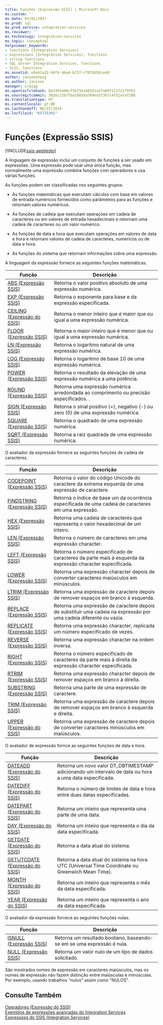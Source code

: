 ```yaml
---
title: Funções (Expressão SSIS) | Microsoft Docs
ms.custom: ''
ms.date: 03/01/2017
ms.prod: sql
ms.prod_service: integration-services
ms.reviewer: ''
ms.technology: integration-services
ms.topic: conceptual
helpviewer_keywords:
- functions [Integration Services]
- expressions [Integration Services], functions
- string functions
- SQL Server Integration Services, functions
- SSIS, functions
ms.assetid: e9a41a31-94f4-46a4-b737-c707dd59ce48
author: janinezhang
ms.author: janinez
manager: craigg
ms.openlocfilehash: ba74954d0cf587161b02d1a37a09f222722f9f61
ms.sourcegitcommit: 3026c22b7fba19059a769ea5f367c4f51efaf286
ms.translationtype: HT
ms.contentlocale: pt-BR
ms.lasthandoff: 06/15/2019
ms.locfileid: "65725391"
---
```

# <a name="functions-ssis-expression"></a>Funções (Expressão SSIS)

[!INCLUDE[ssis-appliesto](../../includes/ssis-appliesto-ssvrpluslinux-asdb-asdw-xxx.md)]


  A linguagem de expressão inclui um conjunto de funções a ser usado em expressões. Uma expressão pode usar uma única função, mas normalmente uma expressão combina funções com operadores e usa várias funções.  
  
 As funções podem ser classificadas nos seguintes grupos:  
  
-   As funções matemáticas que executam cálculos com base em valores de entrada numéricos fornecidos como parâmetros para as funções e retornam valores numéricos.  
  
-   As funções de cadeia que executam operações em cadeia de caracteres ou em valores de entrada hexadecimais e retornam uma cadeia de caracteres ou um valor numérico.  
  
-   As funções de data e hora que executam operações em valores de data e hora e retornam valores de cadeia de caracteres, numéricos ou de data e hora.  
  
-   As funções do sistema que retornam informações sobre uma expressão.  
  
 A linguagem da expressão fornece as seguintes funções matemáticas.  
  
|Função|Descrição|  
|--------------|-----------------|  
|[ABS &#40;Expressão SSIS&#41;](../../integration-services/expressions/abs-ssis-expression.md)|Retorna o valor positivo absoluto de uma expressão numérica.|  
|[EXP &#40;Expressão SSIS&#41;](../../integration-services/expressions/exp-ssis-expression.md)|Retorna o exponente para base e da expressão especificada.|  
|[CEILING &#40;Expressão do SSIS&#41;](../../integration-services/expressions/ceiling-ssis-expression.md)|Retorna o menor inteiro que é maior que ou igual a uma expressão numérica.|  
|[FLOOR &#40;Expressão SSIS&#41;](../../integration-services/expressions/floor-ssis-expression.md)|Retorna o maior inteiro que é menor que ou igual a uma expressão numérica.|  
|[LN &#40;Expressão SSIS&#41;](../../integration-services/expressions/ln-ssis-expression.md)|Retorna o logaritmo natural de uma expressão numérica.|  
|[LOG &#40;Expressão SSIS&#41;](../../integration-services/expressions/log-ssis-expression.md)|Retorna o logaritmo de base 10 de uma expressão numérica.|  
|[POWER &#40;Expressão SSIS&#41;](../../integration-services/expressions/power-ssis-expression.md)|Retorna o resultado da elevação de uma expressão numérica a uma potência.|  
|[ROUND &#40;Expressão SSIS&#41;](../../integration-services/expressions/round-ssis-expression.md)|Retorna uma expressão numérica arredondada ao comprimento ou precisão especificados. .|  
|[SIGN &#40;Expressão SSIS&#41;](../../integration-services/expressions/sign-ssis-expression.md)|Retorna o sinal positivo (+), negativo (-) ou zero (0) de uma expressão numérica.|  
|[SQUARE &#40;Expressão SSIS&#41;](../../integration-services/expressions/square-ssis-expression.md)|Retorna o quadrado de uma expressão numérica.|  
|[SQRT &#40;Expressão SSIS&#41;](../../integration-services/expressions/sqrt-ssis-expression.md)|Retorna a raiz quadrada de uma expressão numérica.|  
  
 O avaliador da expressão fornece as seguintes funções de cadeia de caracteres.  
  
|Função|Descrição|  
|--------------|-----------------|  
|[CODEPOINT &#40;Expressão SSIS&#41;](../../integration-services/expressions/codepoint-ssis-expression.md)|Retorna o valor do código Unicode do caractere da extrema esquerda de uma expressão de caractere.|  
|[FINDSTRING &#40;Expressão SSIS&#41;](../../integration-services/expressions/findstring-ssis-expression.md)|Retorna o índice de base um da ocorrência especificada de uma cadeia de caracteres em uma expressão.|  
|[HEX &#40;Expressão SSIS&#41;](../../integration-services/expressions/hex-ssis-expression.md)|Retorna uma cadeia de caracteres que representa o valor hexadecimal de um inteiro.|  
|[LEN &#40;Expressão SSIS&#41;](../../integration-services/expressions/len-ssis-expression.md)|Retorna o número de caracteres em uma expressão character.|  
|[LEFT &#40;Expressão SSIS&#41;](../../integration-services/expressions/left-ssis-expression.md)|Retorna o número especificado de caracteres da parte mais à esquerda da expressão character especificada.|  
|[LOWER &#40;Expressão SSIS&#41;](../../integration-services/expressions/lower-ssis-expression.md)|Retorna uma expressão character depois de converter caracteres maiúsculos em minúsculos.|  
|[LTRIM &#40;Expressão SSIS&#41;](../../integration-services/expressions/ltrim-ssis-expression.md)|Retorna uma expressão de caractere depois de remover espaços em branco à esquerda.|  
|[REPLACE &#40;Expressão SSIS&#41;](../../integration-services/expressions/replace-ssis-expression.md)|Retorna uma expressão de caractere depois de substituir uma cadeia na expressão por uma cadeia diferente ou vazia.|  
|[REPLICATE &#40;Expressão SSIS&#41;](../../integration-services/expressions/replicate-ssis-expression.md)|Retorna uma expressão character, replicada um número especificado de vezes.|  
|[REVERSE &#40;Expressão SSIS&#41;](../../integration-services/expressions/reverse-ssis-expression.md)|Retorna uma expressão character na ordem inversa.|  
|[RIGHT &#40;Expressão SSIS&#41;](../../integration-services/expressions/right-ssis-expression.md)|Retorna o número especificado de caracteres da parte mais à direita da expressão character especificada.|  
|[RTRIM &#40;Expressão SSIS&#41;](../../integration-services/expressions/rtrim-ssis-expression.md)|Retorna uma expressão character depois de remover espaços em branco à direita.|  
|[SUBSTRING &#40;Expressão SSIS&#41;](../../integration-services/expressions/substring-ssis-expression.md)|Retorna uma parte de uma expressão de caractere.|  
|[TRIM &#40;Expressão SSIS&#41;](../../integration-services/expressions/trim-ssis-expression.md)|Retorna uma expressão de caractere depois de remover espaços em branco à esquerda e direita.|  
|[UPPER &#40;Expressão do SSIS&#41;](../../integration-services/expressions/upper-ssis-expression.md)|Retorna uma expressão de caractere depois de converter caracteres minúsculos em maiúsculos.|  
  
 O avaliador de expressão fornce as seguintes funções de data e hora.  
  
|Função|Descrição|  
|--------------|-----------------|  
|[DATEADD &#40;Expressão do SSIS&#41;](../../integration-services/expressions/dateadd-ssis-expression.md)|Retorna um novo valor DT_DBTIMESTAMP adicionando um intervalo de data ou hora a uma data especificada.|  
|[DATEDIFF &#40;Expressão do SSIS&#41;](../../integration-services/expressions/datediff-ssis-expression.md)|Retorna o número de limites de data e hora entre duas datas especificadas.|  
|[DATEPART &#40;Expressão do SSIS&#41;](../../integration-services/expressions/datepart-ssis-expression.md)|Retorna um inteiro que representa uma parte de uma data.|  
|[DAY &#40;Expressão do SSIS&#41;](../../integration-services/expressions/day-ssis-expression.md)|Retorna um inteiro que representa o dia da data especificada.|  
|[GETDATE &#40;Expressão do SSIS&#41;](../../integration-services/expressions/getdate-ssis-expression.md)|Retorna a data atual do sistema.|  
|[GETUTCDATE &#40;Expressão do SSIS&#41;](../../integration-services/expressions/getutcdate-ssis-expression.md)|Retorna a data atual do sistema na hora UTC (Universal Time Coordinate ou Greenwich Mean Time).|  
|[MONTH &#40;Expressão do SSIS&#41;](../../integration-services/expressions/month-ssis-expression.md)|Retorna um inteiro que representa o mês da data especificada.|  
|[YEAR &#40;Expressão do SSIS&#41;](../../integration-services/expressions/year-ssis-expression.md)|Retorna um inteiro que representa o ano da data especificada.|  
  
 O avaliador da expressão fornece as seguintes funções nulas.  
  
|Função|Descrição|  
|--------------|-----------------|  
|[ISNULL &#40;Expressão SSIS&#41;](../../integration-services/expressions/isnull-ssis-expression.md)|Retorna um resultado booliano, baseando-se em se uma expressão é nula.|  
|[NULL &#40;Expressão SSIS&#41;](../../integration-services/expressions/null-ssis-expression.md)|Retorna um valor nulo de um tipo de dados solicitado.|  
  
 São mostrados nomes de expressão em caracteres maiúsculos, mas os nomes de expressão não fazem distinção entre maiúsculas e minúsculas. Por exemplo, usando trabalhos "nulos" assim como "NULOS".  
  
## <a name="see-also"></a>Consulte Também  
 [Operadores &#40;Expressão do SSIS&#41;](../../integration-services/expressions/operators-ssis-expression.md)   
 [Exemplos de expressões avançadas do Integration Services](../../integration-services/expressions/examples-of-advanced-integration-services-expressions.md)   
 [Expressões do SSIS &#40;Integration Services&#41;](../../integration-services/expressions/integration-services-ssis-expressions.md)  
  
  
